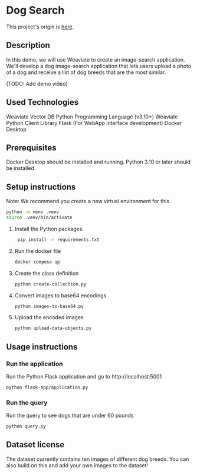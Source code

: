 # Dog Search 

This project's origin is [here](https://github.com/weaviate/weaviate-examples/tree/main/nearest-neighbor-dog-search).

## Description
In this demo, we will use Weaviate to create an image-search application. We'll develop a dog image-search application that lets users upload a photo of a dog and receive a list of dog breeds that are the most similar.

(TODO: Add demo video)

## Used Technologies
Weaviate Vector DB
Python Programming Language (v3.10+)
Weaviate Python Client Library
Flask (For WebApp interface development)
Docker Desktop

## Prerequisites
Docker Desktop should be installed and running.
Python 3.10 or later should be installed.

## Setup instructions
Note: We recommend you create a new virtual environment for this.
   ```bash
   python -m venv .venv
   source .venv/bin/activate
   ```

1. Install the Python packages.
   ```bash
    pip install -r requirements.txt
    ```
2. Run the docker file 
    ```bash
    docker compose up
    ```
3. Create the class definition
    ```bash
    python create-collection.py
    ```
4. Convert images to base64 encodings
    ```bash
    python images-to-base64.py
    ```
5. Upload the encoded images 
    ```bash
    python upload-data-objects.py
    ```
## Usage instructions
### Run the application
Run the Python Flask application and go to http://localhost:5001
```bash
python flask-app/application.py 
```

### Run the query 
Run the query to see dogs that are under 60 pounds
```bash
python query.py
```

## Dataset license
The dataset currently contains ten images of different dog breeds. You can also build on this and add your own images to the dataset!
